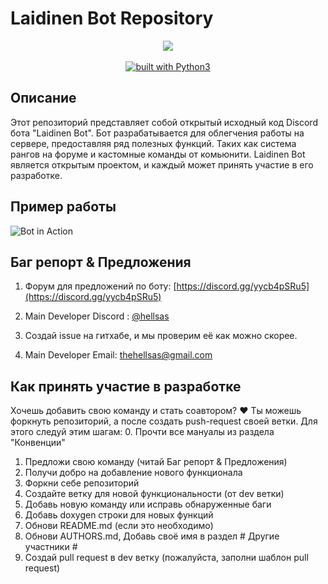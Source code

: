 # Laidinen Bot Repository
<div align="center">
<img src="https://github.com/Laidfinland-Team/Laidinen-Bot/blob/master/otherfile/Bot_ava.png">
<br/>
<br/>
<a href="https://www.python.org/"><img src="https://img.shields.io/badge/built%20with-Python3-green.svg" alt="built with Python3"></a>
</div>

## Описание
Этот репозиторий представляет собой открытый исходный код Discord бота "Laidinen Bot". Бот разрабатывается для облегчения работы на сервере, предоставляя ряд полезных функций. Таких как система рангов на форуме и кастомные команды от комьюнити. Laidinen Bot является открытым проектом, и каждый может принять участие в его разработке.

## Пример работы
![Bot in Action](https://github.com/Laidfinland-Team/Laidinen-Bot/blob/master/otherfile/gif.gif)

## Баг репорт & Предложения
1. Форум для предложений по боту: [https://discord.gg/yycb4pSRu5](https://discord.gg/yycb4pSRu5)

2. Main Developer Discord : [@hellsas](https://discord.com/users/hellsas)

3. Создай issue на гитхабе, и мы проверим её как можно скорее. 

4. Main Developer Email: [thehellsas@gmail.com](mailto:thehellsas@gmail.com)


## Как принять участие в разработке
Хочешь добавить свою команду и стать соавтором? ❤️ Ты можешь форкнуть репозиторий, а после создать push-request своей ветки. Для этого следуй этим шагам:
0. Прочти все мануалы из раздела "Конвенции"
1. Предложи свою команду (читай Баг репорт & Предложения)
2. Получи добро на добавление нового функционала
3. Форкни себе репозиторий
4. Создайте ветку для новой функциональности (от dev ветки)
5. Добавь новую команду или исправь обнаруженные баги
6. Добавь doxygen строки для новых функций
7. Обнови README.md (если это необходимо)
8. Обнови AUTHORS.md, Добавь своё имя в раздел # Другие участники #
9. Создай pull request в dev ветку (пожалуйста, заполни шаблон pull request)
